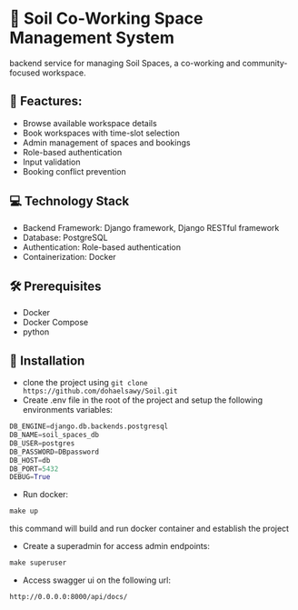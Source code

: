 # :office: Soil Co-Working Space Management System
backend service for managing Soil Spaces, a co-working and community-focused workspace. 

## :dizzy: Feactures:
- Browse available workspace details
- Book workspaces with time-slot selection
- Admin management of spaces and bookings
- Role-based authentication
- Input validation
- Booking conflict prevention

## :computer: Technology Stack

- Backend Framework: Django framework, Django RESTful framework
- Database: PostgreSQL
- Authentication: Role-based authentication
- Containerization: Docker

## :hammer_and_wrench: Prerequisites

- Docker
- Docker Compose
- python 

## :wrench: Installation
- clone the project using `git clone https://github.com/dohaelsawy/Soil.git`
- Create .env file in the root of the project and setup the following environments variables:
```py
DB_ENGINE=django.db.backends.postgresql
DB_NAME=soil_spaces_db
DB_USER=postgres
DB_PASSWORD=DBpassword
DB_HOST=db
DB_PORT=5432
DEBUG=True
```
- Run docker:
```py
make up
```
this command will build and run docker container and establish the project
- Create a superadmin for access admin endpoints:
```py
make superuser
```
- Access swagger ui on the following url:
```
http://0.0.0.0:8000/api/docs/
```
